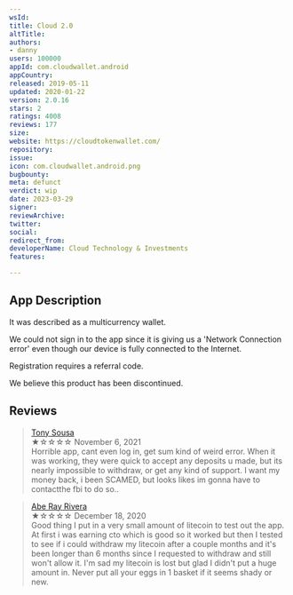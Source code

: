 ```yaml
---
wsId: 
title: Cloud 2.0
altTitle: 
authors:
- danny
users: 100000
appId: com.cloudwallet.android
appCountry: 
released: 2019-05-11
updated: 2020-01-22
version: 2.0.16
stars: 2
ratings: 4008
reviews: 177
size: 
website: https://cloudtokenwallet.com/
repository: 
issue: 
icon: com.cloudwallet.android.png
bugbounty: 
meta: defunct
verdict: wip
date: 2023-03-29
signer: 
reviewArchive: 
twitter: 
social: 
redirect_from: 
developerName: Cloud Technology & Investments
features: 

---
```


## App Description

It was described as a multicurrency wallet.

We could not sign in to the app since it is giving us a 'Network Connection error' even though our device is fully connected to the Internet. 

Registration requires a referral code. 

We believe this product has been discontinued. 

## Reviews

> [Tony Sousa](https://play.google.com/store/apps/details?id=com.cloudwallet.android)<br>
  ★☆☆☆☆ November 6, 2021 <br>
  Horrible app, cant even log in, get sum kind of weird error. When it was working, they were quick to accept any deposits u made, but its nearly impossible to withdraw, or get any kind of support. I want my money back, i been SCAMED, but looks likes im gonna have to contactthe fbi to do so..
  
> [Abe Ray Rivera](https://play.google.com/store/apps/details?id=com.cloudwallet.android)<br>
  ★☆☆☆☆ December 18, 2020 <br>
  Good thing I put in a very small amount of litecoin to test out the app. At first i was earning cto which is good so it worked but then I tested to see if i could withdraw my litecoin after a couple months and it's been longer than 6 months since I requested to withdraw and still won't allow it. I'm sad my litecoin is lost but glad I didn't put a huge amount in. Never put all your eggs in 1 basket if it seems shady or new.

